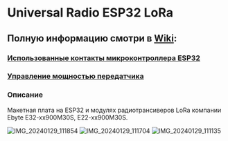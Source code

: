 # Universal Radio ESP32 LoRa
## Полную информацию смотри в [Wiki](https://github.com/Ale-maker325/URAD32-LoRa/wiki):

### [Использованные контакты микроконтроллера ESP32](https://github.com/Ale-maker325/URAD32-LoRa/wiki)
### [Управление мощностью передатчика](https://github.com/Ale-maker325/URAD32-LoRa/wiki/%D0%A3%D0%BF%D1%80%D0%B0%D0%B2%D0%BB%D0%B5%D0%BD%D0%B8%D0%B5-%D0%BC%D0%BE%D1%89%D0%BD%D0%BE%D1%81%D1%82%D1%8C%D1%8E-%D0%BF%D0%B5%D1%80%D0%B5%D0%B4%D0%B0%D1%82%D1%87%D0%B8%D0%BA%D0%B0)
### Описание
Макетная плата на ESP32 и модулях радиотрансиверов LoRa компании Ebyte E32-xx900M30S, E22-xx900M30S.

![IMG_20240129_111854](https://github.com/Ale-maker325/URAD32-LoRa/assets/75394336/ccfe7edf-15e4-4b7a-b3c6-74a4447217ab)
![IMG_20240129_111704](https://github.com/Ale-maker325/URAD32-LoRa/assets/75394336/e0955806-aeb8-4d61-8fd3-d09c8576aecf)
![IMG_20240129_111135](https://github.com/Ale-maker325/URAD32-LoRa/assets/75394336/9db43aaf-76b7-481c-b1ed-42e6f3f02ff8)
